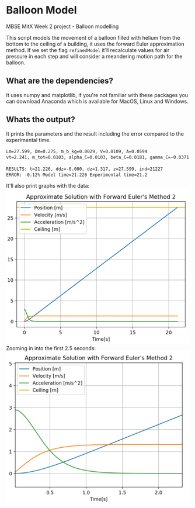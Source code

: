 # Balloon Model
MBSE MitX Week 2 project - Balloon modelling

This script models the movement of a balloon filled with helium from the bottom
to the ceiling of a building, it uses the forward Euler approximation method.
If we set the flag `refinedModel` it'll recalculate values for air pressure
in each step and will consider a meandering motion path for the balloon.

## What are the dependencies?
It uses numpy and matplotlib, if you're not familiar with these packages 
you can download Anaconda which is available for MacOS, Linux and Windows.

## Whats the output?
It prints the parameters and the result including the error compared to
the experimental time.
```
Lm=27.599, Dm=0.275, m_b_kg=0.0029, V=0.0109, A=0.0594
vt=2.241, m_tot=0.0103, alpha_C=0.0103, beta_C=0.0181, gamma_C=-0.0371

RESULTS: t=21.226, ddz=-0.000, dz=1.317, z=27.599, ind=21227
ERROR: -0.12% Model time=21.226 Experimental time=21.2
```

It'll also print graphs with the data:
![alt balloon model](https://github.com/tg4gg/ballonModel/blob/master/example.png)
Zooming in into the first 2.5 seconds:
![alt ballon model zoomed](https://github.com/tg4gg/ballonModel/blob/master/example-zoom.png)
